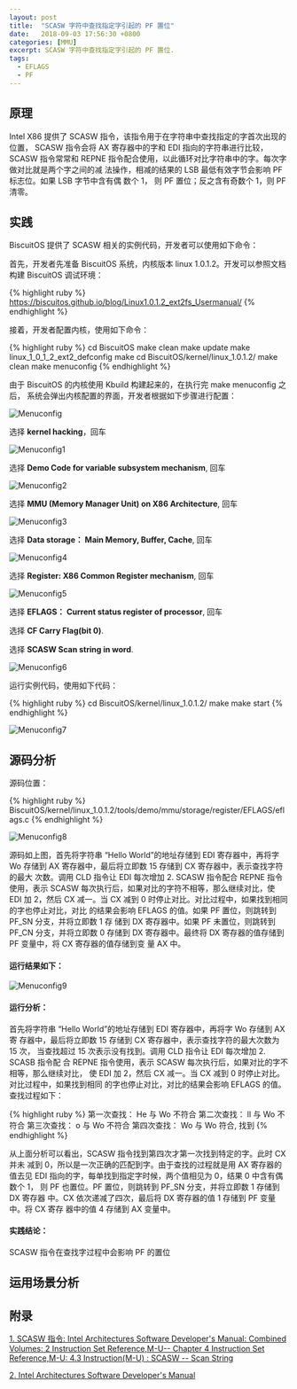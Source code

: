 ```yaml
---
layout: post
title:  "SCASW 字符中查找指定字引起的 PF 置位"
date:   2018-09-03 17:56:30 +0800
categories: [MMU]
excerpt: SCASW 字符中查找指定字引起的 PF 置位.
tags:
  - EFLAGS
  - PF
---
```


## 原理

Intel X86 提供了 SCASW 指令，该指令用于在字符串中查找指定的字首次出现的位置，
SCASW 指令会将 AX 寄存器中的字和 EDI 指向的字符串进行比较，SCASW 指令常常和 
REPNE 指令配合使用，以此循环对比字符串中的字。每次字做对比就是两个字之间的减
法操作，相减的结果的 LSB 最低有效字节会影响 PF 标志位。如果 LSB 字节中含有偶
数个 1， 则 PF 置位；反之含有奇数个 1，则 PF 清零。

## 实践

BiscuitOS 提供了 SCASW 相关的实例代码，开发者可以使用如下命令：

首先，开发者先准备 BiscuitOS 系统，内核版本 linux 1.0.1.2。开发可以参照文档
构建 BiscuitOS 调试环境：

{% highlight ruby %}
https://biscuitos.github.io/blog/Linux1.0.1.2_ext2fs_Usermanual/
{% endhighlight %}


接着，开发者配置内核，使用如下命令：

{% highlight ruby %}
cd BiscuitOS
make clean
make update
make linux_1_0_1_2_ext2_defconfig
make
cd BiscuitOS/kernel/linux_1.0.1.2/
make clean
make menuconfig
{% endhighlight %}

由于 BiscuitOS 的内核使用 Kbuild 构建起来的，在执行完 make menuconfig 之后，
系统会弹出内核配置的界面，开发者根据如下步骤进行配置：

![Menuconfig](https://raw.githubusercontent.com/EmulateSpace/PictureSet/master/BiscuitOS/kernel/MMU000003.png)

选择 **kernel hacking**，回车

![Menuconfig1](https://raw.githubusercontent.com/EmulateSpace/PictureSet/master/BiscuitOS/kernel/MMU000004.png)

选择 **Demo Code for variable subsystem mechanism**, 回车

![Menuconfig2](https://raw.githubusercontent.com/EmulateSpace/PictureSet/master/BiscuitOS/kernel/MMU000005.png)

选择 **MMU (Memory Manager Unit) on X86 Architecture**, 回车

![Menuconfig3](https://raw.githubusercontent.com/EmulateSpace/PictureSet/master/BiscuitOS/kernel/MMU000006.png)

选择 **Data storage： Main  Memory, Buffer, Cache**, 回车

![Menuconfig4](https://raw.githubusercontent.com/EmulateSpace/PictureSet/master/BiscuitOS/kernel/MMU000007.png)

选择 **Register: X86 Common Register mechanism**, 回车

![Menuconfig5](https://raw.githubusercontent.com/EmulateSpace/PictureSet/master/BiscuitOS/kernel/MMU000008.png)

选择 **EFLAGS： Current status register of processor**, 回车

选择 **CF    Carry Flag(bit 0)**.

选择 **SCASW Scan string in word**.

![Menuconfig6](https://raw.githubusercontent.com/EmulateSpace/PictureSet/master/BiscuitOS/kernel/MMU000206.png)

运行实例代码，使用如下代码：

{% highlight ruby %}
cd BiscuitOS/kernel/linux_1.0.1.2/
make 
make start
{% endhighlight %}

![Menuconfig7](https://raw.githubusercontent.com/EmulateSpace/PictureSet/master/BiscuitOS/kernel/MMU000166.png)

## 源码分析

源码位置：

{% highlight ruby %}
BiscuitOS/kernel/linux_1.0.1.2/tools/demo/mmu/storage/register/EFLAGS/eflags.c
{% endhighlight %}

![Menuconfig8](https://raw.githubusercontent.com/EmulateSpace/PictureSet/master/BiscuitOS/kernel/MMU000167.png)

源码如上图，首先将字符串 “Hello World”的地址存储到 EDI 寄存器中，再将字 Wo 
存储到 AX 寄存器中，最后将立即数 15 存储到 CX 寄存器中，表示查找字符的最大
次数。调用 CLD 指令让 EDI 每次增加 2. SCASW 指令配合 REPNE 指令使用，表示 
SCASW 每次执行后，如果对比的字符不相等，那么继续对比，使 EDI 加 2，然后 CX 
减一。当 CX 减到 0 时停止对比。对比过程中，如果找到相同的字也停止对比，对比
的结果会影响 EFLAGS 的值。如果 PF 置位，则跳转到 PF_SN 分支，并将立即数 1 存
储到 DX 寄存器中。如果 PF 未置位，则跳转到 PF_CN 分支，并将立即数 0 存储到 
DX 寄存器中。最终将 DX 寄存器的值存储到 PF 变量中，将 CX 寄存器的值存储到变
量 AX 中。

#### 运行结果如下：

![Menuconfig9](https://raw.githubusercontent.com/EmulateSpace/PictureSet/master/BiscuitOS/kernel/MMU000168.png)

#### 运行分析：

首先将字符串 “Hello World”的地址存储到 EDI 寄存器中，再将字 Wo 存储到 AX 寄
存器中，最后将立即数 15 存储到 CX 寄存器中，表示查找字符的最大次数为 15 次，
当查找超过 15 次表示没有找到。调用 CLD 指令让 EDI 每次增加 2. SCASB 指令配
合 REPNE 指令使用，表示 SCASW 每次执行后，如果对比的字不相等，那么继续对比，
使 EDI 加 2，然后 CX 减一。当 CX 减到 0 时停止对比。对比过程中，如果找到相同
的字也停止对比，对比的结果会影响 EFLAGS 的值。查找过程如下：

{% highlight ruby %}
第一次查找： He 与 Wo 不符合
第二次查找： ll 与 Wo 不符合
第三次查找：  o  与 Wo 不符合
第四次查找： Wo 与 Wo 符合, 找到
{% endhighlight %}

从上面分析可以看出，SCASW 指令找到第四次才第一次找到特定的字。此时 CX 并未
减到 0，所以是一次正确的匹配到字。由于查找的过程就是用 AX 寄存器的值去见 
EDI 指向的字，每单找到指定字时候，两个值相见为 0，结果 0 中含有偶数个 1，
则 PF 也置位。PF 置位，则跳转到 PF_SN 分支，并将立即数 1 存储到 DX 寄存器
中。CX 依次递减了四次，最后将 DX 寄存器的值 1 存储到 PF 变量中。将 CX 寄存
器中的值 4 存储到 AX 变量中。

#### 实践结论：

SCASW 指令在查找字过程中会影响 PF 的置位

## 运用场景分析

## 附录

[1. SCASW 指令: Intel Architectures Software Developer's Manual: Combined Volumes: 2 Instruction Set Reference,M-U-- Chapter 4 Instruction Set Reference,M-U: 4.3 Instruction(M-U) : SCASW -- Scan String](https://software.intel.com/en-us/articles/intel-sdm)

[2. Intel Architectures Software Developer's Manual](https://github.com/BiscuitOS/Documentation/blob/master/Datasheet/Intel-IA32_DevelopmentManual.pdf)
